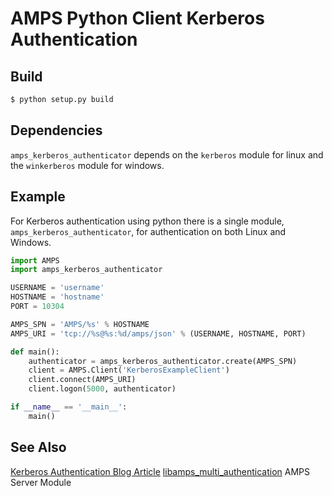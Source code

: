 # AMPS Python Client Kerberos Authentication

## Build

```bash
$ python setup.py build
```

## Dependencies

`amps_kerberos_authenticator` depends on the `kerberos` module for linux and
the `winkerberos` module for windows.

## Example

For Kerberos authentication using python there is a single module, `amps_kerberos_authenticator`, for authentication on both Linux and Windows.

```python
import AMPS
import amps_kerberos_authenticator

USERNAME = 'username'
HOSTNAME = 'hostname'
PORT = 10304

AMPS_SPN = 'AMPS/%s' % HOSTNAME
AMPS_URI = 'tcp://%s@%s:%d/amps/json' % (USERNAME, HOSTNAME, PORT)

def main():
    authenticator = amps_kerberos_authenticator.create(AMPS_SPN)
    client = AMPS.Client('KerberosExampleClient')
    client.connect(AMPS_URI)
    client.logon(5000, authenticator)

if __name__ == '__main__':
    main()
```

## See Also

[Kerberos Authentication Blog Article]()
[libamps_multi_authentication](http://devnull.crankuptheamps.com/documentation/html/5.3.0.0/user-guide/html/chapters/auxiliary_modules.html#authentication-with-the-amps-multimechanism-authentication-module) AMPS Server Module

